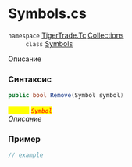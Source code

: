 
# Symbols.cs
`namespace` [TigerTrade.Tc](../../../../TigerTrade.Tc.md).[Collections](../../../../TigerTrade.Tc/Collections.md)  
&nbsp;&nbsp;&nbsp;&nbsp;&nbsp;&nbsp;&nbsp;&nbsp;&nbsp;`class` [Symbols](../../Symbols.cs.md)

Описание

### Синтаксис
```csharp
public bool Remove(Symbol symbol)
```
<mark style="color:yellow;">`symbol`</mark> <mark style="color:red;">*`Symbol`*</mark>  
 *Описание*  
  


### Пример  
```csharp
// example
```
                    
                    